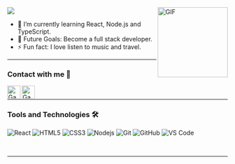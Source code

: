 <img src="https://media.giphy.com/media/7Y6LqcSxOcKBjvUTYS/giphy.gif" />

<img align="right" alt="GIF" height="160px" src="https://media.giphy.com/media/du3J3cXyzhj75IOgvA/giphy.gif" />

- 🌱 I’m currently learning React, Node.js and TypeScript.
- 🔭 Future Goals: Become a full stack developer.
- ⚡ Fun fact: I love listen to music and travel.

---

### Contact with me 📝

[<img align="left" alt="Gabriel | LinkedIn" height="30px" src="https://br.freepik.com/icones-gratis/linkedin_880975.htm"/>][linkedin]
[<img align="left" alt="Gabriel | E-mail" height="30px" src="https://br.freepik.com/icones-gratis/no-simbolo_771205.htm" />][email]

<br />

---

### Tools and Technologies 🛠 

![React](https://img.shields.io/badge/-React-61DAFB?style=flat-square&logo=react&logoColor=ffffff)
![HTML5](https://img.shields.io/badge/-HTML5-%23E44D27?style=flat-square&logo=html5&logoColor=ffffff)
![CSS3](https://img.shields.io/badge/-CSS3-%231572B6?style=flat-square&logo=css3)
![Nodejs](https://img.shields.io/badge/-Nodejs-339933?style=flat-square&logo=Node.js&logoColor=ffffff)
![Git](https://img.shields.io/badge/-Git-%23F05032?style=flat-square&logo=git&logoColor=%23ffffff)
![GitHub](https://img.shields.io/badge/-GitHub-181717?style=flat-square&logo=github)
![VS Code](http://img.shields.io/badge/-VS%20Code-007ACC?style=flat-square&logo=visual-studio-code&logoColor=ffffff)


<br/>

---

[linkedin]: https://www.linkedin.com/in/gabriel-bastos-lima-b86832149/
[email]: mailto:gabastos.lima@gmail.com

